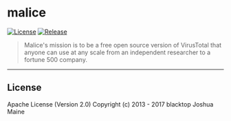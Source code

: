 malice
======

[![License](https://img.shields.io/badge/licence-Apache%202.0-blue.svg)](LICENSE) [![Release](https://img.shields.io/github/release/maliceio/engine.svg)](https://github.com/maliceio/engine/releases/latest)

> Malice's mission is to be a free open source version of VirusTotal that anyone can use at any scale from an independent researcher to a fortune 500 company.

---

License
-------

Apache License (Version 2.0) Copyright (c) 2013 - 2017 blacktop Joshua Maine
